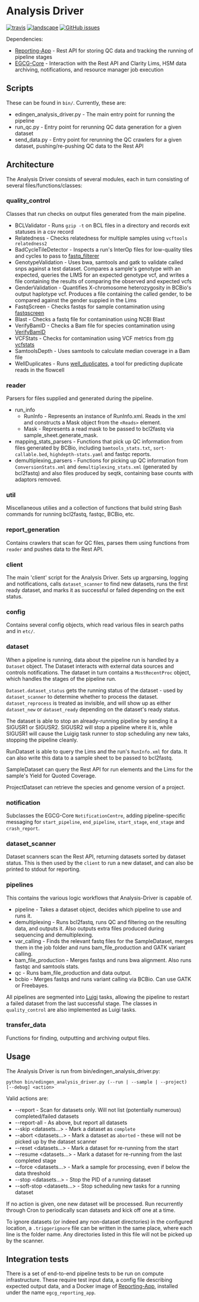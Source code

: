 # Analysis Driver
[![travis](https://img.shields.io/travis/EdinburghGenomics/Analysis-Driver/master.svg)](https://travis-ci.org/EdinburghGenomics/Analysis-Driver)
[![landscape](https://landscape.io/github/EdinburghGenomics/Analysis-Driver/master/landscape.svg)](https://landscape.io/github/EdinburghGenomics/Analysis-Driver)
[![GitHub issues](https://img.shields.io/github/issues/EdinburghGenomics/Analysis-Driver.svg)](https://github.com/EdinburghGenomics/Analysis-Driver/issues)

Dependencies:
- [Reporting-App](https://github.com/EdinburghGenomics/Reporting-App) - Rest API for storing QC data and
  tracking the running of pipeline stages
- [EGCG-Core](https://github.com/EdinburghGenomics/EGCG-Core) - Interaction with the Rest API and Clarity
  Lims, HSM data archiving, notifications, and resource manager job execution

## Scripts
These can be found in `bin/`. Currently, these are:

- edingen_analysis_driver.py - The main entry point for running the pipeline
- run_qc.py - Entry point for rerunning QC data generation for a given dataset
- send_data.py - Entry point for rerunning the QC crawlers for a given dataset, pushing/re-pushing QC data
  to the Rest API


## Architecture
The Analysis Driver consists of several modules, each in turn consisting of several files/functions/classes:

### quality_control
Classes that run checks on output files generated from the main pipeline.

- BCLValidator - Runs `gzip -t` on BCL files in a directory and records exit statuses in a csv record
- Relatedness - Checks relatedness for multiple samples using `vcftools relatedness2`
- BadCycleTileDetector - Inspects a run's InterOp files for low-quality tiles and cycles to pass to
  [fastq_filterer](https://github.com/EdinburghGenomics/Fastq-Filterer)
- GenotypeValidation - Uses bwa, samtools and gatk to validate called snps against a test dataset. Compares
  a sample's genotype with an expected, queries the LIMS for an expected genotype vcf, and writes a file containing the
  results of comparing the observed and expected vcfs
- GenderValidation - Quantifies X-chromosome heterozygosity in BCBio's output haplotype vcf. Produces a file
  containing the called gender, to be compared against the gender suppied in the Lims
- FastqScreen - Checks fastqs for sample contamination using [fastqscreen](http://www.bioinformatics.babraham.ac.uk/projects/download.html#fastqscreen)
- Blast - Checks a fastq file for contamination using NCBI Blast
- VerifyBamID - Checks a Bam file for species contamination using [VerifyBamID](http://genome.sph.umich.edu/wiki/VerifyBamID)
- VCFStats - Checks for contamination using VCF metrics from [rtg vcfstats](https://github.com/RealTimeGenomics/rtg-tools)
- SamtoolsDepth - Uses samtools to calculate median coverage in a Bam file
- WellDuplicates - Runs [well_duplicates](https://github.com/EdinburghGenomics/well_duplicates), a tool for
  predicting duplicate reads in the flowcell

### reader
Parsers for files supplied and generated during the pipeline.

- run_info
  - RunInfo - Represents an instance of RunInfo.xml. Reads in the xml and constructs a Mask object from the
    `<Reads>` element.
  - Mask - Represents a read mask to be passed to bcl2fastq via sample_sheet.generate_mask.
- mapping_stats_parsers - Functions that pick up QC information from files generated by BCBio, including
  `bamtools_stats.txt`, `sort-callable.bed`, `highdepth-stats.yaml` and fastqc reports.
- demultiplexing_parsers - Functions for picking up QC information from `ConversionStats.xml` and
  `demultiplexing_stats.xml` (generated by bcl2fastq) and also files produced by seqtk, containing base counts
  with adaptors removed.

### util
Miscellaneous utilies and a collection of functions that build string Bash commands for running bcl2fastq,
fastqc, BCBio, etc.

### report_generation
Contains crawlers that scan for QC files, parses them using functions from `reader` and pushes data to the
Rest API.

### client
The main 'client' script for the Analysis Driver. Sets up argparsing, logging and notifications, calls
`dataset_scanner` to find new datasets, runs the first ready dataset, and marks it as successful or failed
depending on the exit status.

### config
Contains several config objects, which read various files in search paths and in `etc/`.

### dataset
When a pipeline is running, data about the pipeline run is handled by a `Dataset` object. The Dataset
interacts with external data sources and controls notifications. The dataset in turn contains a
`MostRecentProc` object, which handles the stages of the pipeline run.

`Dataset.dataset_status` gets the running status of the dataset - used by `dataset_scanner` to determine
whether to process the dataset. `dataset_reprocess` is treated as invisible, and will show up as either
`dataset_new` or `dataset_ready` depending on the dataset's ready status.

The dataset is able to stop an already-running pipeline by sending it a SIGUSR1 or SIGUSR2. SIGUSR2 will stop
a pipeline where it is, while SIGUSR1 will cause the Luigig task runner to stop scheduling any new taks,
stopping the pipeline cleanly.

RunDataset is able to query the Lims and the run's `RunInfo.xml` for data. It can also write this data to a
sample sheet to be passed to bcl2fastq.

SampleDataset can query the Rest API for run elements and the Lims for the sample's Yield for Quoted Coverage.

ProjectDataset can retrieve the species and genome version of a project.

### notification
Subclasses the EGCG-Core `NotificationCentre`, adding pipeline-specific messaging for `start_pipeline`,
`end_pipeline`, `start_stage`, `end_stage` and `crash_report`.

### dataset_scanner
Dataset scanners scan the Rest API, returning datasets sorted by dataset status. This is then used by the
`client` to run a new dataset, and can also be printed to stdout for reporting.

### pipelines
This contains the various logic workflows that Analysis-Driver is capable of.

- pipeline - Takes a dataset object, decides which pipeline to use and runs it.
- demultiplexing - Runs bcl2fastq, runs QC and filtering on the resulting data, and outputs it. Also outputs
  extra files produced during sequencing and demultiplexing.
- var_calling - Finds the relevant fastq files for the SampleDataset, merges them in the job folder
  and runs bam_file_production and GATK variant calling.
- bam_file_production - Merges fastqs and runs bwa alignment. Also runs fastqc and samtools stats.
- qc - Runs bam_file_production and data output.
- bcbio - Merges fastqs and runs variant calling via BCBio. Can use GATK or Freebayes.

All pipelines are segmented into [Luigi](http://luigi.readthedocs.io) tasks, allowing the pipeline to restart
a failed dataset from the last successful stage. The classes in `quality_control` are also implemented as
Luigi tasks.

### transfer_data
Functions for finding, outputting and archiving output files.

## Usage
The Analysis Driver is run from bin/edingen_analysis_driver.py:

    python bin/edingen_analysis_driver.py (--run | --sample | --project) [--debug] <action>

Valid actions are:
- --report - Scan for datasets only. Will not list (potentially numerous) completed/failed datasets
- --report-all - As above, but report all datasets
- --skip <datasets...> - Mark a dataset as `complete`
- --abort <datasets...> - Mark a dataset as `aborted` - these will not be picked up by the dataset scanner
- --reset <datasets...> - Mark a dataset for re-running from the start
- --resume <datasets...> - Mark a dataset for re-running from the last completed stage
- --force <datasets...> - Mark a sample for processing, even if below the data threshold
- --stop <datasets...> - Stop the PID of a running dataset
- --soft-stop <datasets...> - Stop scheduling new tasks for a running dataset

If no action is given, one new dataset will be processed. Run recurrently through Cron to periodically
scan datasets and kick off one at a time.

To ignore datasets (or indeed any non-dataset directories) in the configured location, a `.triggerignore` file
can be written in the same place, where each line is the folder name. Any directories listed in this file will
not be picked up by the scanner.

## Integration tests
There is a set of end-to-end pipeline tests to be run on compute infrastructure. These require test input
data, a config file describing expected output data, and a Docker image of
[Reporting-App](https://github.com/EdinburghGenomics/Reporting-App), installed under the name
`egcg_reporting_app`.
